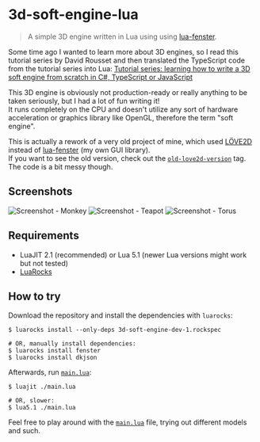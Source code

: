 # 3d-soft-engine-lua

> A simple 3D engine written in Lua using
> using [lua-fenster](https://github.com/jonasgeiler/lua-fenster).

Some time ago I wanted to learn more about 3D engines, so I read this tutorial
series by David Rousset and then translated the TypeScript code from the
tutorial series into Lua:
[Tutorial series: learning how to write a 3D soft engine from scratch in C#, TypeScript or JavaScript](https://www.davrous.com/2013/06/13/tutorial-series-learning-how-to-write-a-3d-soft-engine-from-scratch-in-c-typescript-or-javascript/)

This 3D engine is obviously not production-ready or really anything to be taken
seriously, but I had a lot of fun writing it!  
It runs completely on the CPU and doesn't utilize any sort of hardware
acceleration or graphics library like OpenGL, therefore the term "soft engine".

This is actually a rework of a very old project of mine, which used
[LÖVE2D](https://love2d.org/) instead of
[lua-fenster](https://github.com/jonasgeiler/lua-fenster) (my own GUI library).  
If you want to see the old version, check out the
[`old-love2d-version`](https://github.com/jonasgeiler/3d-soft-engine-lua/tree/old-love2d-version)
tag.  
The code is a bit messy though.

## Screenshots

![Screenshot - Monkey](https://github.com/jonasgeiler/3d-soft-engine-lua/assets/10259118/20ba15aa-7e18-4a91-abb3-a485d3b83396)
![Screenshot - Teapot](https://github.com/jonasgeiler/3d-soft-engine-lua/assets/10259118/44c0f02f-049e-4c3c-978b-12b9f6df1c68)
![Screenshot - Torus](https://github.com/jonasgeiler/3d-soft-engine-lua/assets/10259118/dfff8735-3f32-4b61-a0f3-0897d64c9dad)

## Requirements

- LuaJIT 2.1 (recommended) or Lua 5.1 (newer Lua versions might work but not tested)
- [LuaRocks](https://luarocks.org/)

## How to try

Download the repository and install the dependencies with `luarocks`:

```shell
$ luarocks install --only-deps 3d-soft-engine-dev-1.rockspec

# OR, manually install dependencies:
$ luarocks install fenster
$ luarocks install dkjson
```

Afterwards, run [`main.lua`](./main.lua):

```shell
$ luajit ./main.lua

# OR, slower:
$ lua5.1 ./main.lua
```

Feel free to play around with the [`main.lua`](./main.lua) file,
trying out different models and such.
